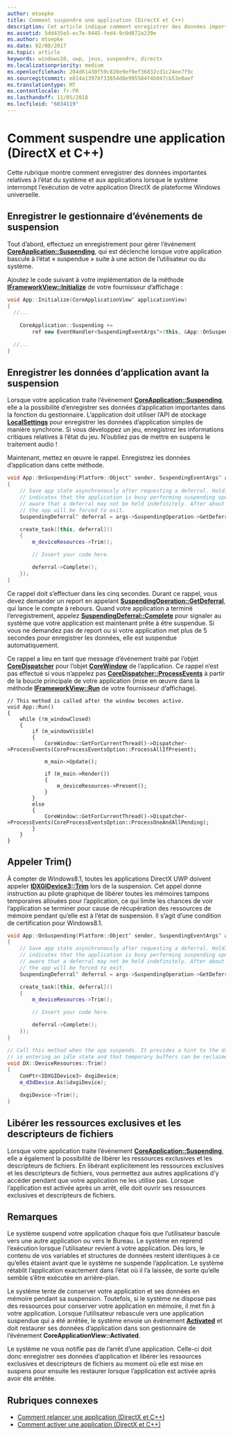 ```yaml
---
author: mtoepke
title: Comment suspendre une application (DirectX et C++)
description: Cet article indique comment enregistrer des données importantes relatives à l’état du système et aux applications lorsque le système suspend votre application DirectX de plateforme Windows universelle (UWP).
ms.assetid: 5dd435e5-ec7e-9445-fed4-9c0d872a239e
ms.author: mtoepke
ms.date: 02/08/2017
ms.topic: article
keywords: windows10, uwp, jeux, suspendre, directx
ms.localizationpriority: medium
ms.openlocfilehash: 204d61430f59c820e9ef9ef36832cd1c24ee7f9c
ms.sourcegitcommit: e814a13978f33654d8e995584f4b047cb53e0aef
ms.translationtype: MT
ms.contentlocale: fr-FR
ms.lasthandoff: 11/05/2018
ms.locfileid: "6034119"
---
```

# <a name="how-to-suspend-an-app-directx-and-c"></a>Comment suspendre une application (DirectX et C++)



Cette rubrique montre comment enregistrer des données importantes relatives à l’état du système et aux applications lorsque le système interrompt l’exécution de votre application DirectX de plateforme Windows universelle.

## <a name="register-the-suspending-event-handler"></a>Enregistrer le gestionnaire d’événements de suspension


Tout d’abord, effectuez un enregistrement pour gérer l’événement [**CoreApplication::Suspending**](https://msdn.microsoft.com/library/windows/apps/br205860), qui est déclenché lorsque votre application bascule à l’état « suspendue » suite à une action de l’utilisateur ou du système.

Ajoutez le code suivant à votre implémentation de la méthode [**IFrameworkView::Initialize**](https://msdn.microsoft.com/library/windows/apps/hh700495) de votre fournisseur d’affichage :

```cpp
void App::Initialize(CoreApplicationView^ applicationView)
{
  //...
  
    CoreApplication::Suspending +=
        ref new EventHandler<SuspendingEventArgs^>(this, &App::OnSuspending);

  //...
}
```

## <a name="save-any-app-data-before-suspending"></a>Enregistrer les données d’application avant la suspension


Lorsque votre application traite l’événement [**CoreApplication::Suspending**](https://msdn.microsoft.com/library/windows/apps/br205860), elle a la possibilité d’enregistrer ses données d’application importantes dans la fonction du gestionnaire. L’application doit utiliser l’API de stockage [**LocalSettings**](https://msdn.microsoft.com/library/windows/apps/br241622) pour enregistrer les données d’application simples de manière synchrone. Si vous développez un jeu, enregistrez les informations critiques relatives à l’état du jeu. N’oubliez pas de mettre en suspens le traitement audio !

Maintenant, mettez en œuvre le rappel. Enregistrez les données d’application dans cette méthode.

```cpp
void App::OnSuspending(Platform::Object^ sender, SuspendingEventArgs^ args)
{
    // Save app state asynchronously after requesting a deferral. Holding a deferral
    // indicates that the application is busy performing suspending operations. Be
    // aware that a deferral may not be held indefinitely. After about five seconds,
    // the app will be forced to exit.
    SuspendingDeferral^ deferral = args->SuspendingOperation->GetDeferral();

    create_task([this, deferral]()
    {
        m_deviceResources->Trim();

        // Insert your code here.

        deferral->Complete();
    });
}
```

Ce rappel doit s’effectuer dans les cinq secondes. Durant ce rappel, vous devez demander un report en appelant [**SuspendingOperation::GetDeferral**](https://msdn.microsoft.com/library/windows/apps/br224690), qui lance le compte à rebours. Quand votre application a terminé l’enregistrement, appelez [**SuspendingDeferral::Complete**](https://msdn.microsoft.com/library/windows/apps/br224685) pour signaler au système que votre application est maintenant prête à être suspendue. Si vous ne demandez pas de report ou si votre application met plus de 5 secondes pour enregistrer les données, elle est suspendue automatiquement.

Ce rappel a lieu en tant que message d’événement traité par l’objet [**CoreDispatcher**](https://msdn.microsoft.com/library/windows/apps/br208211) pour l’objet [**CoreWindow**](https://msdn.microsoft.com/library/windows/apps/br208225) de l’application. Ce rappel n’est pas effectué si vous n’appelez pas [**CoreDispatcher::ProcessEvents**](https://msdn.microsoft.com/library/windows/apps/br208215) à partir de la boucle principale de votre application (mise en œuvre dans la méthode [**IFrameworkView::Run**](https://msdn.microsoft.com/library/windows/apps/hh700505) de votre fournisseur d’affichage).

``` syntax
// This method is called after the window becomes active.
void App::Run()
{
    while (!m_windowClosed)
    {
        if (m_windowVisible)
        {
            CoreWindow::GetForCurrentThread()->Dispatcher->ProcessEvents(CoreProcessEventsOption::ProcessAllIfPresent);

            m_main->Update();

            if (m_main->Render())
            {
                m_deviceResources->Present();
            }
        }
        else
        {
            CoreWindow::GetForCurrentThread()->Dispatcher->ProcessEvents(CoreProcessEventsOption::ProcessOneAndAllPending);
        }
    }
}
```

## <a name="call-trim"></a>Appeler Trim()


À compter de Windows8.1, toutes les applications DirectX UWP doivent appeler [**IDXGIDevice3::Trim**](https://msdn.microsoft.com/library/windows/desktop/dn280346) lors de la suspension. Cet appel donne instruction au pilote graphique de libérer toutes les mémoires tampons temporaires allouées pour l’application, ce qui limite les chances de voir l’application se terminer pour cause de récupération des ressources de mémoire pendant qu’elle est à l’état de suspension. Il s’agit d’une condition de certification pour Windows8.1.

```cpp
void App::OnSuspending(Platform::Object^ sender, SuspendingEventArgs^ args)
{
    // Save app state asynchronously after requesting a deferral. Holding a deferral
    // indicates that the application is busy performing suspending operations. Be
    // aware that a deferral may not be held indefinitely. After about five seconds,
    // the app will be forced to exit.
    SuspendingDeferral^ deferral = args->SuspendingOperation->GetDeferral();

    create_task([this, deferral]()
    {
        m_deviceResources->Trim();

        // Insert your code here.

        deferral->Complete();
    });
}

// Call this method when the app suspends. It provides a hint to the driver that the app 
// is entering an idle state and that temporary buffers can be reclaimed for use by other apps.
void DX::DeviceResources::Trim()
{
    ComPtr<IDXGIDevice3> dxgiDevice;
    m_d3dDevice.As(&dxgiDevice);

    dxgiDevice->Trim();
}
```

## <a name="release-any-exclusive-resources-and-file-handles"></a>Libérer les ressources exclusives et les descripteurs de fichiers


Lorsque votre application traite l’événement [**CoreApplication::Suspending**](https://msdn.microsoft.com/library/windows/apps/br205860), elle a également la possibilité de libérer les ressources exclusives et les descripteurs de fichiers. En libérant explicitement les ressources exclusives et les descripteurs de fichiers, vous permettez aux autres applications d’y accéder pendant que votre application ne les utilise pas. Lorsque l’application est activée après un arrêt, elle doit ouvrir ses ressources exclusives et descripteurs de fichiers.

## <a name="remarks"></a>Remarques


Le système suspend votre application chaque fois que l’utilisateur bascule vers une autre application ou vers le Bureau. Le système en reprend l’exécution lorsque l’utilisateur revient à votre application. Dès lors, le contenu de vos variables et structures de données restent identiques à ce qu’elles étaient avant que le système ne suspende l’application. Le système rétablit l’application exactement dans l’état où il l’a laissée, de sorte qu’elle semble s’être exécutée en arrière-plan.

Le système tente de conserver votre application et ses données en mémoire pendant sa suspension. Toutefois, si le système ne dispose pas des ressources pour conserver votre application en mémoire, il met fin à votre application. Lorsque l’utilisateur rebascule vers une application suspendue qui a été arrêtée, le système envoie un événement [**Activated**](https://msdn.microsoft.com/library/windows/apps/br225018) et doit restaurer ses données d’application dans son gestionnaire de l’événement **CoreApplicationView::Activated**.

Le système ne vous notifie pas de l’arrêt d’une application. Celle-ci doit donc enregistrer ses données d’application et libérer les ressources exclusives et descripteurs de fichiers au moment où elle est mise en suspens pour ensuite les restaurer lorsque l’application est activée après avoir été arrêtée.

## <a name="related-topics"></a>Rubriques connexes

* [Comment relancer une application (DirectX et C++)](how-to-resume-an-app-directx-and-cpp.md)
* [Comment activer une application (DirectX et C++)](how-to-activate-an-app-directx-and-cpp.md)

 

 





